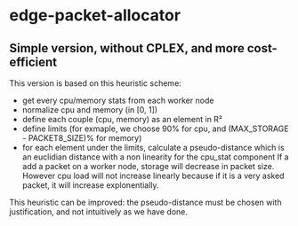 # edge-packet-allocator

## Simple version, without CPLEX, and more cost-efficient
This version is based on this heuristic scheme:
- get every cpu/memory stats from each worker node
- normalize cpu and memory (in [0, 1])
- define each couple (cpu, memory) as an element in R²
- define limits (for exmaple, we choose 90% for cpu, and (MAX_STORAGE - PACKET8_SIZE)% for memory)
- for each element under the limits, calculate a pseudo-distance which is an euclidian distance with a non linearity for the cpu_stat component
  If a add a packet on a worker node, storage will decrease in packet size. However cpu load will not increase linearly because if it is a very asked packet,
  it will increase explonentially.

This heuristic can be improved: the pseudo-distance must be chosen with justification, and not intuitively as we have done.
